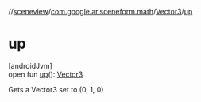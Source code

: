 //[sceneview](../../../index.md)/[com.google.ar.sceneform.math](../index.md)/[Vector3](index.md)/[up](up.md)

# up

[androidJvm]\
open fun [up](up.md)(): [Vector3](index.md)

Gets a Vector3 set to (0, 1, 0)

